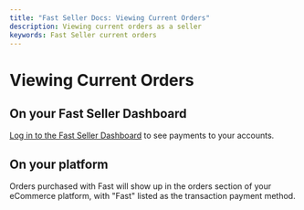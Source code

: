```yaml
---
title: "Fast Seller Docs: Viewing Current Orders"
description: Viewing current orders as a seller
keywords: Fast Seller current orders
---
```


# Viewing Current Orders

## On your Fast Seller Dashboard

[Log in to the Fast Seller Dashboard](https://fast.co/business/dash/home) to see payments to your accounts.

## On your platform

Orders purchased with Fast will show up in the orders section of your eCommerce platform, with "Fast" listed as the transaction payment method.
